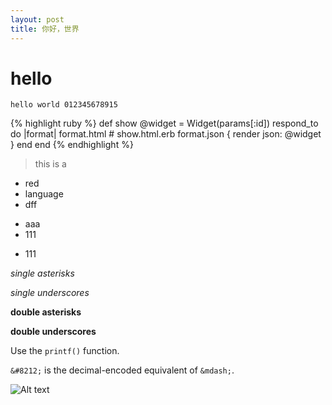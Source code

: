 ```yaml
---
layout: post
title: 你好，世界
---
```


# hello
`hello world 012345678915`


{% highlight ruby %}
def show
  @widget = Widget(params[:id])
  respond_to do |format|
    format.html # show.html.erb
    format.json { render json: @widget }
  end
end
{% endhighlight %}

>this is a

* red
* language
* dff

+ aaa
+ 111
- 111

[id]: <http://example.com/>  "Optional Title Here"

[id]: http://example.com/longish/path/to/resource/here
    "Optional Title Here"

[Google]: http://google.com/

*single asterisks*

_single underscores_

**double asterisks**

__double underscores__

Use the `printf()` function.

`&#8212;` is the decimal-encoded equivalent of `&mdash;`. 

![Alt text](https://www.baidu.com/img/bd_logo1.png)